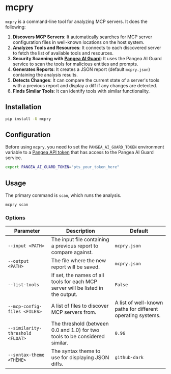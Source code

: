 # mcpry

`mcpry` is a command-line tool for analyzing MCP servers. It does the following:

1. **Discovers MCP Servers**: It automatically searches for MCP server
   configuration files in well-known locations on the host system.
2. **Analyzes Tools and Resources**: It connects to each discovered server to
   fetch the list of available tools and resources.
3. **Security Scanning with [Pangea AI Guard][]**: It uses the Pangea AI Guard
   service to scan the tools for malicious entities and prompts.
4. **Generates Reports**: It creates a JSON report (default `mcpry.json`)
   containing the analysis results.
5. **Detects Changes**: It can compare the current state of a server's tools
   with a previous report and display a diff if any changes are detected.
6. **Finds Similar Tools**: It can identify tools with similar functionality.

## Installation

```bash
pip install -U mcpry
```

## Configuration

Before using `mcpry`, you need to set the `PANGEA_AI_GUARD_TOKEN` environment
variable to a [Pangea API token][Pangea API token] that has access to the Pangea
AI Guard service.

```bash
export PANGEA_AI_GUARD_TOKEN="pts_your_token_here"
```

## Usage

The primary command is `scan`, which runs the analysis.

```bash
mcpry scan
```

### Options

| Parameter                        | Description                                                                      | Default                                                     |
| -------------------------------- | -------------------------------------------------------------------------------- | ----------------------------------------------------------- |
| `--input <PATH>`                 | The input file containing a previous report to compare against.                  | `mcpry.json`                                                |
| `--output <PATH>`                | The file where the new report will be saved.                                     | `mcpry.json`                                                |
| `--list-tools`                   | If set, the names of all tools for each MCP server will be listed in the output. | `False`                                                     |
| `--mcp-config-files <FILES>`     | A list of files to discover MCP servers from.                                    | A list of well-known paths for different operating systems. |
| `--similarity-threshold <FLOAT>` | The threshold (between 0.0 and 1.0) for two tools to be considered similar.      | `0.96`                                                      |
| `--syntax-theme <THEME>`         | The syntax theme to use for displaying JSON diffs.                               | `github-dark`                                               |

[Pangea AI Guard]: https://pangea.cloud/docs/ai-guard/
[Pangea API token]: https://pangea.cloud/docs/admin-guide/projects/credentials#service-tokens
